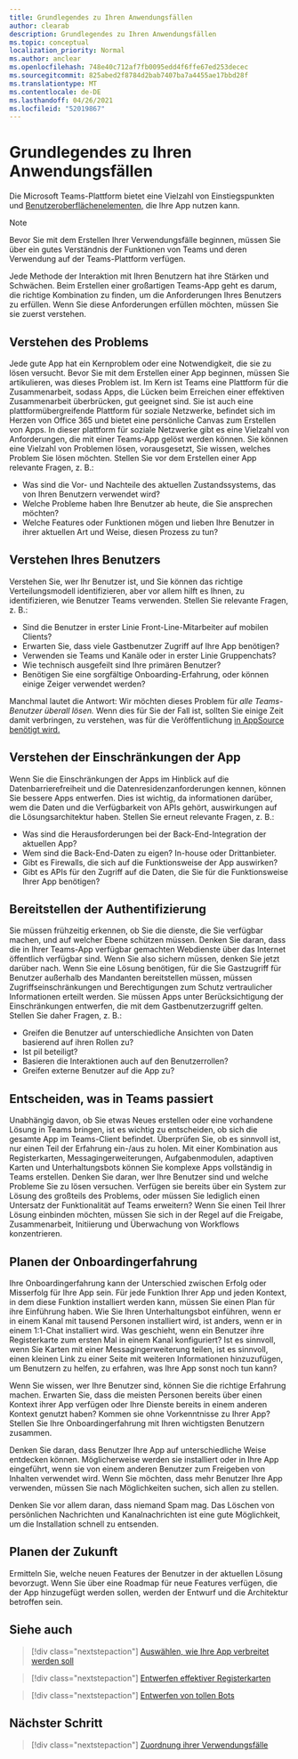 ```yaml
---
title: Grundlegendes zu Ihren Anwendungsfällen
author: clearab
description: Grundlegendes zu Ihren Anwendungsfällen
ms.topic: conceptual
localization_priority: Normal
ms.author: anclear
ms.openlocfilehash: 748e40c712af7fb0095edd4f6ffe67ed253decec
ms.sourcegitcommit: 825abed2f8784d2bab7407ba7a4455ae17bbd28f
ms.translationtype: MT
ms.contentlocale: de-DE
ms.lasthandoff: 04/26/2021
ms.locfileid: "52019867"
---
```

# <a name="understand-your-use-cases"></a>Grundlegendes zu Ihren Anwendungsfällen

Die Microsoft Teams-Plattform bietet eine Vielzahl von Einstiegspunkten und [Benutzeroberflächenelementen,](../../concepts/extensibility-points.md) die Ihre App nutzen kann.
> [!NOTE]
> Bevor Sie mit dem Erstellen Ihrer Verwendungsfälle beginnen, müssen Sie über ein gutes Verständnis der Funktionen von Teams und deren Verwendung auf der Teams-Plattform verfügen.

Jede Methode der Interaktion mit Ihren Benutzern hat ihre Stärken und Schwächen. Beim Erstellen einer großartigen Teams-App geht es darum, die richtige Kombination zu finden, um die Anforderungen Ihres Benutzers zu erfüllen. Wenn Sie diese Anforderungen erfüllen möchten, müssen Sie sie zuerst verstehen.

## <a name="understand-the-problem"></a>Verstehen des Problems

Jede gute App hat ein Kernproblem oder eine Notwendigkeit, die sie zu lösen versucht. Bevor Sie mit dem Erstellen einer App beginnen, müssen Sie artikulieren, was dieses Problem ist. Im Kern ist Teams eine Plattform für die Zusammenarbeit, sodass Apps, die Lücken beim Erreichen einer effektiven Zusammenarbeit überbrücken, gut geeignet sind. Sie ist auch eine plattformübergreifende Plattform für soziale Netzwerke, befindet sich im Herzen von Office 365 und bietet eine persönliche Canvas zum Erstellen von Apps. In dieser plattform für soziale Netzwerke gibt es eine Vielzahl von Anforderungen, die mit einer Teams-App gelöst werden können. Sie können eine Vielzahl von Problemen lösen, vorausgesetzt, Sie wissen, welches Problem Sie lösen möchten. Stellen Sie vor dem Erstellen einer App relevante Fragen, z. B.:

* Was sind die Vor- und Nachteile des aktuellen Zustandssystems, das von Ihren Benutzern verwendet wird?
* Welche Probleme haben Ihre Benutzer ab heute, die Sie ansprechen möchten?
* Welche Features oder Funktionen mögen und lieben Ihre Benutzer in ihrer aktuellen Art und Weise, diesen Prozess zu tun?

## <a name="understand-your-user"></a>Verstehen Ihres Benutzers

Verstehen Sie, wer Ihr Benutzer ist, und Sie können das richtige Verteilungsmodell identifizieren, aber vor allem hilft es Ihnen, zu identifizieren, wie Benutzer Teams verwenden. Stellen Sie relevante Fragen, z. B.:

* Sind die Benutzer in erster Linie Front-Line-Mitarbeiter auf mobilen Clients?
* Erwarten Sie, dass viele Gastbenutzer Zugriff auf Ihre App benötigen?
* Verwenden sie Teams und Kanäle oder in erster Linie Gruppenchats?
* Wie technisch ausgefeilt sind Ihre primären Benutzer?
* Benötigen Sie eine sorgfältige Onboarding-Erfahrung, oder können einige Zeiger verwendet werden?

Manchmal lautet die Antwort: Wir möchten dieses Problem für *alle Teams-Benutzer überall lösen.* Wenn dies für Sie der Fall ist, sollten Sie einige Zeit damit verbringen, zu verstehen, was für die Veröffentlichung [in AppSource benötigt wird.](~/concepts/deploy-and-publish/appsource/prepare/submission-checklist.md)

## <a name="understand-the-limitations-of-the-app"></a>Verstehen der Einschränkungen der App

Wenn Sie die Einschränkungen der Apps im Hinblick auf die Datenbarrierefreiheit und die Datenresidenzanforderungen kennen, können Sie bessere Apps entwerfen. Dies ist wichtig, da informationen darüber, wem die Daten und die Verfügbarkeit von APIs gehört, auswirkungen auf die Lösungsarchitektur haben. Stellen Sie erneut relevante Fragen, z. B.:

* Was sind die Herausforderungen bei der Back-End-Integration der aktuellen App?
* Wem sind die Back-End-Daten zu eigen? In-house oder Drittanbieter.
* Gibt es Firewalls, die sich auf die Funktionsweise der App auswirken?
* Gibt es APIs für den Zugriff auf die Daten, die Sie für die Funktionsweise Ihrer App benötigen? 

## <a name="provide-authentication"></a>Bereitstellen der Authentifizierung

Sie müssen frühzeitig erkennen, ob Sie die dienste, die Sie verfügbar machen, und auf welcher Ebene schützen müssen. Denken Sie daran, dass die in Ihrer Teams-App verfügbar gemachten Webdienste über das Internet öffentlich verfügbar sind. Wenn Sie also sichern müssen, denken Sie jetzt darüber nach. Wenn Sie eine Lösung benötigen, für die Sie Gastzugriff für Benutzer außerhalb des Mandanten bereitstellen müssen, müssen Zugriffseinschränkungen und Berechtigungen zum Schutz vertraulicher Informationen erteilt werden. Sie müssen Apps unter Berücksichtigung der Einschränkungen entwerfen, die mit dem Gastbenutzerzugriff gelten. Stellen Sie daher Fragen, z. B.: 

* Greifen die Benutzer auf unterschiedliche Ansichten von Daten basierend auf ihren Rollen zu?
* Ist piI beteiligt?
* Basieren die Interaktionen auch auf den Benutzerrollen?
* Greifen externe Benutzer auf die App zu?

## <a name="decide-what-goes-in-teams"></a>Entscheiden, was in Teams passiert

Unabhängig davon, ob Sie etwas Neues erstellen oder eine vorhandene Lösung in Teams bringen, ist es wichtig zu entscheiden, ob sich die gesamte App im Teams-Client befindet. Überprüfen Sie, ob es sinnvoll ist, nur einen Teil der Erfahrung ein-/aus zu holen. Mit einer Kombination aus Registerkarten, Messagingerweiterungen, Aufgabenmodulen, adaptiven Karten und Unterhaltungsbots können Sie komplexe Apps vollständig in Teams erstellen.
Denken Sie daran, wer Ihre Benutzer sind und welche Probleme Sie zu lösen versuchen. Verfügen sie bereits über ein System zur Lösung des großteils des Problems, oder müssen Sie lediglich einen Untersatz der Funktionalität auf Teams erweitern? Wenn Sie einen Teil Ihrer Lösung einbinden möchten, müssen Sie sich in der Regel auf die Freigabe, Zusammenarbeit, Initiierung und Überwachung von Workflows konzentrieren.

## <a name="plan-the-onboarding-experience"></a>Planen der Onboardingerfahrung

Ihre Onboardingerfahrung kann der Unterschied zwischen Erfolg oder Misserfolg für Ihre App sein. Für jede Funktion Ihrer App und jeden Kontext, in dem diese Funktion installiert werden kann, müssen Sie einen Plan für ihre Einführung haben. Wie Sie Ihren Unterhaltungsbot einführen, wenn er in einem Kanal mit tausend Personen installiert wird, ist anders, wenn er in einem 1:1-Chat installiert wird. Was geschieht, wenn ein Benutzer ihre Registerkarte zum ersten Mal in einem Kanal konfiguriert? Ist es sinnvoll, wenn Sie Karten mit einer Messagingerweiterung teilen, ist es sinnvoll, einen kleinen Link zu einer Seite mit weiteren Informationen hinzuzufügen, um Benutzern zu helfen, zu erfahren, was Ihre App sonst noch tun kann? 

Wenn Sie wissen, wer Ihre Benutzer sind, können Sie die richtige Erfahrung machen. Erwarten Sie, dass die meisten Personen bereits über einen Kontext ihrer App verfügen oder Ihre Dienste bereits in einem anderen Kontext genutzt haben? Kommen sie ohne Vorkenntnisse zu Ihrer App? Stellen Sie Ihre Onboardingerfahrung mit Ihren wichtigsten Benutzern zusammen.

Denken Sie daran, dass Benutzer Ihre App auf unterschiedliche Weise entdecken können. Möglicherweise werden sie installiert oder in Ihre App eingeführt, wenn sie von einem anderen Benutzer zum Freigeben von Inhalten verwendet wird. Wenn Sie möchten, dass mehr Benutzer Ihre App verwenden, müssen Sie nach Möglichkeiten suchen, sich allen zu stellen.

Denken Sie vor allem daran, dass niemand Spam mag. Das Löschen von persönlichen Nachrichten und Kanalnachrichten ist eine gute Möglichkeit, um die Installation schnell zu entsenden.

## <a name="plan-for-the-future"></a>Planen der Zukunft

Ermitteln Sie, welche neuen Features der Benutzer in der aktuellen Lösung bevorzugt. Wenn Sie über eine Roadmap für neue Features verfügen, die der App hinzugefügt werden sollen, werden der Entwurf und die Architektur betroffen sein.

## <a name="see-also"></a>Siehe auch

> [!div class="nextstepaction"]
> [Auswählen, wie Ihre App verbreitet werden soll](../deploy-and-publish/overview.md)

> [!div class="nextstepaction"]
> [Entwerfen effektiver Registerkarten](../../tabs/design/tabs.md)

> [!div class="nextstepaction"]
> [Entwerfen von tollen Bots](../../bots/design/bots.md)

## <a name="next-step"></a>Nächster Schritt

> [!div class="nextstepaction"]
> [Zuordnung ihrer Verwendungsfälle](../../concepts/design/map-use-cases.md)
